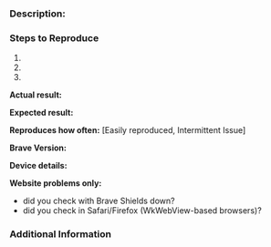 <!-- Have you searched for similar issues on the repository?
Before submitting this issue, please visit our wiki for common ones: https://github.com/brave/browser-ios/wiki
For more, check out our community site: https://community.brave.com/ -->

### Description: 


### Steps to Reproduce 
  1.
  2.
  3.

**Actual result:** <!-- Add screenshots if needed -->


**Expected result:**


**Reproduces how often:** [Easily reproduced, Intermittent Issue]


**Brave Version:** <!-- Provide full details Eg: v1.4.2(17.09.08.16) -->


**Device details:** <!-- Model type and iOS version Eg: iPhone 6s+ (iOS 10.3.3)-->


**Website problems only:**
- did you check with Brave Shields down?
- did you check in Safari/Firefox (WkWebView-based browsers)? 


### Additional Information 
